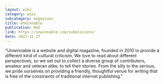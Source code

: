 ```yaml
---
layout: wiki
category: wiki
subcategory: magazines
title: Unwinnable
publication: Web
link: https://unwinnable.com/submissions/
date: 2022-11-27
---
```


"Unwinnable is a website and digital magazine, founded in 2010 to provide a different kind of cultural criticism. We love to read about different perspectives, so we set out to collect a diverse group of contributors, amateur and veteran alike, to tell their stories. From the silly to the serious, we pride ourselves on providing a friendly, thoughtful venue for writing that is free of the constraints of traditional internet publishing."
